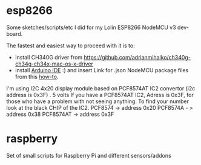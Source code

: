 # esp8266

Some sketches/scripts/etc I did for my Lolin ESP8266 NodeMCU v3 dev-board. 

The fastest and easiest way to proceed with it is to: 
* install CH340G driver from https://github.com/adrianmihalko/ch340g-ch34g-ch34x-mac-os-x-driver
* install [Arduino IDE](
http://arduino.esp8266.com/stable/package_esp8266com_index.json) :) and insert Link for .json NodeMCU package files
from this [how-to](http://www.instructables.com/id/Programming-ESP8266-ESP-12E-NodeMCU-Using-Arduino-/).

I'm using I2C 4x20 display module based on PCF8574AT IC2 convertor (i2c address is 0x3F) . 5 volts 
If you have a PCF8574AT IC2, Adress is 0x3F, for those who have a problem with not seeing anything. To find your number look at the black CHIP of the IC2.
PCF8574 -> address 0x20
PCF8574A - > address 0x38
PCF8574AT -> address 0x3F

# raspberry

Set of small scripts for Raspberry Pi and different sensors/addons
